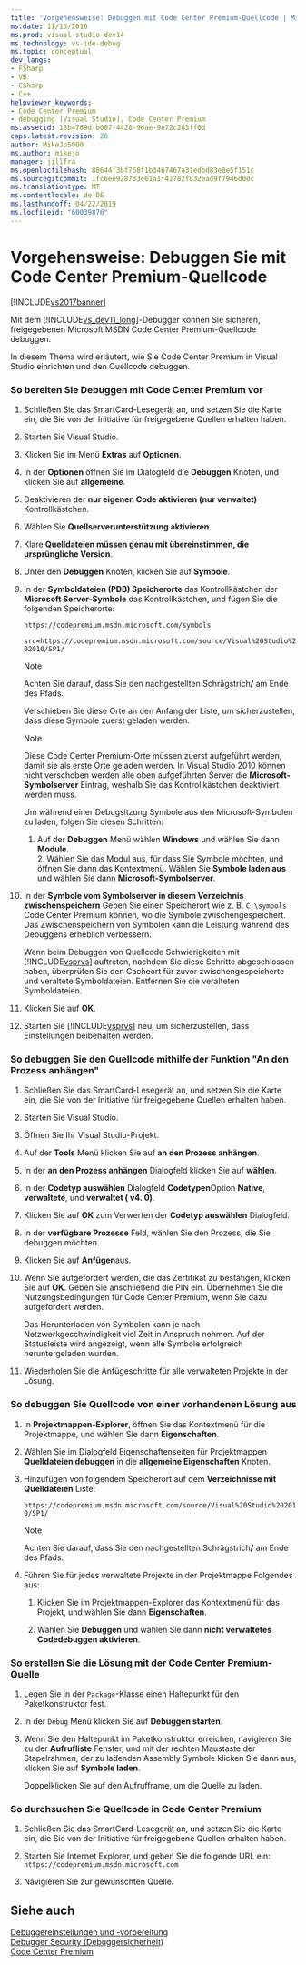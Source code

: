 ```yaml
---
title: 'Vorgehensweise: Debuggen mit Code Center Premium-Quellcode | Microsoft-Dokumentation'
ms.date: 11/15/2016
ms.prod: visual-studio-dev14
ms.technology: vs-ide-debug
ms.topic: conceptual
dev_langs:
- FSharp
- VB
- CSharp
- C++
helpviewer_keywords:
- Code Center Premium
- debugging [Visual Studio], Code Center Premium
ms.assetid: 18b4769d-b007-4428-9dae-9e72c283ff0d
caps.latest.revision: 26
author: MikeJo5000
ms.author: mikejo
manager: jillfra
ms.openlocfilehash: 88644f3bf768f1b3467467a31edbd83e8e5f151c
ms.sourcegitcommit: 1fc6ee928733e61a1f42782f832ead9f7946d00c
ms.translationtype: MT
ms.contentlocale: de-DE
ms.lasthandoff: 04/22/2019
ms.locfileid: "60039876"
---
```

# <a name="how-to-debug-with-code-center-premium-source"></a>Vorgehensweise: Debuggen Sie mit Code Center Premium-Quellcode
[!INCLUDE[vs2017banner](../includes/vs2017banner.md)]

Mit dem [!INCLUDE[vs_dev11_long](../includes/vs-dev11-long-md.md)]-Debugger können Sie sicheren, freigegebenen Microsoft MSDN Code Center Premium-Quellcode debuggen.  
  
 In diesem Thema wird erläutert, wie Sie Code Center Premium in Visual Studio einrichten und den Quellcode debuggen.  
  
### <a name="to-prepare-for-debugging-with-code-center-premium"></a>So bereiten Sie Debuggen mit Code Center Premium vor  
  
1. Schließen Sie das SmartCard-Lesegerät an, und setzen Sie die Karte ein, die Sie von der Initiative für freigegebene Quellen erhalten haben.  
  
2. Starten Sie Visual Studio.  
  
3. Klicken Sie im Menü **Extras** auf **Optionen**.  
  
4. In der **Optionen** öffnen Sie im Dialogfeld die **Debuggen** Knoten, und klicken Sie auf **allgemeine**.  
  
5. Deaktivieren der **nur eigenen Code aktivieren (nur verwaltet)** Kontrollkästchen.  
  
6. Wählen Sie **Quellserverunterstützung aktivieren**.  
  
7. Klare **Quelldateien müssen genau mit übereinstimmen, die ursprüngliche Version**.  
  
8. Unter den **Debuggen** Knoten, klicken Sie auf **Symbole**.  
  
9. In der **Symboldateien (PDB) Speicherorte** das Kontrollkästchen der **Microsoft Server-Symbole** das Kontrollkästchen, und fügen Sie die folgenden Speicherorte:  
  
     `https://codepremium.msdn.microsoft.com/symbols`  
  
     `src=https://codepremium.msdn.microsoft.com/source/Visual%20Studio%202010/SP1/`  
  
   > [!NOTE]
   >  Achten Sie darauf, dass Sie den nachgestellten Schrägstrich<strong>/</strong> am Ende des Pfads.  
  
     Verschieben Sie diese Orte an den Anfang der Liste, um sicherzustellen, dass diese Symbole zuerst geladen werden.  
  
   > [!NOTE]
   >  Diese Code Center Premium-Orte müssen zuerst aufgeführt werden, damit sie als erste Orte geladen werden. In Visual Studio 2010 können nicht verschoben werden alle oben aufgeführten Server die **Microsoft-Symbolserver** Eintrag, weshalb Sie das Kontrollkästchen deaktiviert werden muss.  
   > 
   >  Um während einer Debugsitzung Symbole aus den Microsoft-Symbolen zu laden, folgen Sie diesen Schritten:  
   > 
   > 1. Auf der **Debuggen** Menü wählen **Windows** und wählen Sie dann **Module**.  
   >    2.  Wählen Sie das Modul aus, für dass Sie Symbole möchten, und öffnen Sie dann das Kontextmenü. Wählen Sie **Symbole laden aus** und wählen Sie dann **Microsoft-Symbolserver**.  
  
10. In der **Symbole vom Symbolserver in diesem Verzeichnis zwischenspeichern** Geben Sie einen Speicherort wie z. B. `C:\symbols` Code Center Premium können, wo die Symbole zwischengespeichert. Das Zwischenspeichern von Symbolen kann die Leistung während des Debuggens erheblich verbessern.  
  
     Wenn beim Debuggen von Quellcode Schwierigkeiten mit [!INCLUDE[vsprvs](../includes/vsprvs-md.md)] auftreten, nachdem Sie diese Schritte abgeschlossen haben, überprüfen Sie den Cacheort für zuvor zwischengespeicherte und veraltete Symboldateien. Entfernen Sie die veralteten Symboldateien.  
  
11. Klicken Sie auf **OK**.  
  
12. Starten Sie [!INCLUDE[vsprvs](../includes/vsprvs-md.md)] neu, um sicherzustellen, dass Einstellungen beibehalten werden.  
  
### <a name="to-debug-your-source-code-using-attach-to-process"></a>So debuggen Sie den Quellcode mithilfe der Funktion "An den Prozess anhängen"  
  
1. Schließen Sie das SmartCard-Lesegerät an, und setzen Sie die Karte ein, die Sie von der Initiative für freigegebene Quellen erhalten haben.  
  
2. Starten Sie Visual Studio.  
  
3. Öffnen Sie Ihr Visual Studio-Projekt.  
  
4. Auf der **Tools** Menü klicken Sie auf **an den Prozess anhängen**.  
  
5. In der **an den Prozess anhängen** Dialogfeld klicken Sie auf **wählen**.  
  
6. In der **Codetyp auswählen** Dialogfeld **Codetypen**Option **Native**, **verwaltete**, und **verwaltet ( v4. 0)**.  
  
7. Klicken Sie auf **OK** zum Verwerfen der **Codetyp auswählen** Dialogfeld.  
  
8. In der **verfügbare Prozesse** Feld, wählen Sie den Prozess, die Sie debuggen möchten.  
  
9. Klicken Sie auf **Anfügen**aus.  
  
10. Wenn Sie aufgefordert werden, die das Zertifikat zu bestätigen, klicken Sie auf **OK**. Geben Sie anschließend die PIN ein. Übernehmen Sie die Nutzungsbedingungen für Code Center Premium, wenn Sie dazu aufgefordert werden.  
  
     Das Herunterladen von Symbolen kann je nach Netzwerkgeschwindigkeit viel Zeit in Anspruch nehmen. Auf der Statusleiste wird angezeigt, wenn alle Symbole erfolgreich heruntergeladen wurden.  
  
11. Wiederholen Sie die Anfügeschritte für alle verwalteten Projekte in der Lösung.  
  
### <a name="to-debug-source-code-from-an-existing-solution"></a>So debuggen Sie Quellcode von einer vorhandenen Lösung aus  
  
1. In **Projektmappen-Explorer**, öffnen Sie das Kontextmenü für die Projektmappe, und wählen Sie dann **Eigenschaften**.  
  
2. Wählen Sie im Dialogfeld Eigenschaftenseiten für Projektmappen **Quelldateien debuggen** in die **allgemeine Eigenschaften** Knoten.  
  
3. Hinzufügen von folgendem Speicherort auf dem **Verzeichnisse mit Quelldateien** Liste:  
  
    `https://codepremium.msdn.microsoft.com/source/Visual%20Studio%202010/SP1/`  
  
   > [!NOTE]
   >  Achten Sie darauf, dass Sie den nachgestellten Schrägstrich<strong>/</strong> am Ende des Pfads.  
  
4. Führen Sie für jedes verwaltete Projekte in der Projektmappe Folgendes aus:  
  
   1. Klicken Sie im Projektmappen-Explorer das Kontextmenü für das Projekt, und wählen Sie dann **Eigenschaften**.  
  
   2. Wählen Sie **Debuggen** und wählen Sie dann **nicht verwaltetes Codedebuggen aktivieren**.  
  
### <a name="to-debug-your-solution-with-code-center-premium-source"></a>So erstellen Sie die Lösung mit der Code Center Premium-Quelle  
  
1. Legen Sie in der `Package`-Klasse einen Haltepunkt für den Paketkonstruktor fest.  
  
2. In der `Debug` Menü klicken Sie auf **Debuggen starten**.  
  
3. Wenn Sie den Haltepunkt im Paketkonstruktor erreichen, navigieren Sie zu der **Aufrufliste** Fenster, und mit der rechten Maustaste der Stapelrahmen, der zu ladenden Assembly Symbole klicken Sie dann aus, klicken Sie auf **Symbole laden**.  
  
     Doppelklicken Sie auf den Aufrufframe, um die Quelle zu laden.  
  
### <a name="to-browse-source-code-on-code-center-premium"></a>So durchsuchen Sie Quellcode in Code Center Premium  
  
1. Schließen Sie das SmartCard-Lesegerät an, und setzen Sie die Karte ein, die Sie von der Initiative für freigegebene Quellen erhalten haben.  
  
2. Starten Sie Internet Explorer, und geben Sie die folgende URL ein: `https://codepremium.msdn.microsoft.com`  
  
3. Navigieren Sie zur gewünschten Quelle.  
  
## <a name="see-also"></a>Siehe auch  
 [Debuggereinstellungen und -vorbereitung](../debugger/debugger-settings-and-preparation.md)   
 [Debugger Security (Debuggersicherheit)](../debugger/debugger-security.md)   
 [Code Center Premium](https://www.microsoft.com/en-us/sharedsource/code-center-premium.aspx)
